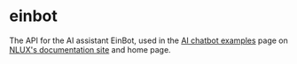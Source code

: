
# einbot

The API for the AI assistant EinBot, used in the [AI chatbot examples](https://docs.nlux.ai/examples/react-js-ai-chatbot) page
on [NLUX's documentation site](https://docs.nlux.ai/) and home page. 
